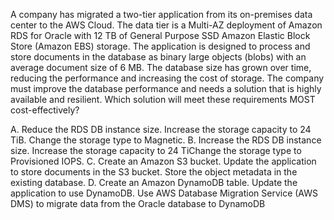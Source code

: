 A company has migrated a two-tier application from its on-premises data center to the AWS Cloud. The data tier is a Multi-AZ deployment of Amazon RDS for Oracle with 12 TB of General Purpose SSD Amazon Elastic Block Store (Amazon EBS) storage. The application is designed to process and store documents in the database as binary large objects (blobs) with an average document size of 6 MB. The database size has grown over time, reducing the performance and increasing the cost of storage. The company must improve the database performance and needs a solution that is highly available and resilient. Which solution will meet these requirements MOST cost-effectively? 

A. Reduce the RDS DB instance size. Increase the storage capacity to 24 TiB. Change the storage type to Magnetic. 
B. Increase the RDS DB instance size. Increase the storage capacity to 24 TiChange the storage type to Provisioned IOPS. 
C. Create an Amazon S3 bucket. Update the application to store documents in the S3 bucket. Store the object metadata in the existing database. 
D. Create an Amazon DynamoDB table. Update the application to use DynamoDB. Use AWS Database Migration Service (AWS DMS) to migrate data from the Oracle database to DynamoDB